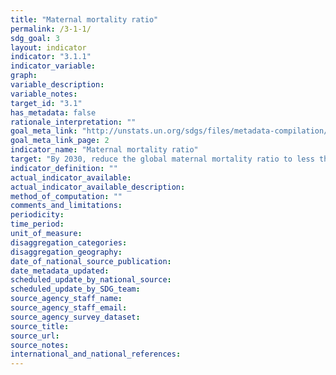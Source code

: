 ```yaml
---
title: "Maternal mortality ratio"
permalink: /3-1-1/
sdg_goal: 3
layout: indicator
indicator: "3.1.1"
indicator_variable: 
graph: 
variable_description: 
variable_notes: 
target_id: "3.1"
has_metadata: false
rationale_interpretation: ""
goal_meta_link: "http://unstats.un.org/sdgs/files/metadata-compilation/Metadata-Goal-3.pdf"
goal_meta_link_page: 2
indicator_name: "Maternal mortality ratio"
target: "By 2030, reduce the global maternal mortality ratio to less than 70 per 100,000 live births."
indicator_definition: ""
actual_indicator_available: 
actual_indicator_available_description: 
method_of_computation: ""
comments_and_limitations: 
periodicity: 
time_period: 
unit_of_measure: 
disaggregation_categories: 
disaggregation_geography: 
date_of_national_source_publication: 
date_metadata_updated: 
scheduled_update_by_national_source: 
scheduled_update_by_SDG_team: 
source_agency_staff_name: 
source_agency_staff_email: 
source_agency_survey_dataset: 
source_title: 
source_url: 
source_notes: 
international_and_national_references: 
---
```


